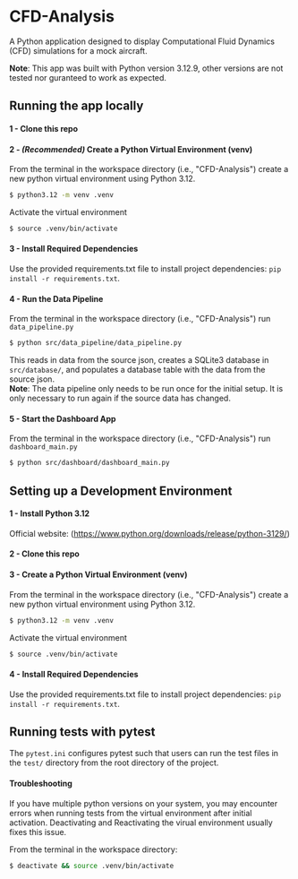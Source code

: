 # CFD-Analysis
A Python application designed to display Computational Fluid Dynamics (CFD) simulations for a mock aircraft.

__Note__: This app was built with Python version 3.12.9, other versions are not tested nor guranteed to work as expected.

## Running the app locally
#### 1 - Clone this repo

#### 2 - *(Recommended)* Create a Python Virtual Environment (venv)
From the terminal in the workspace directory (i.e., "CFD-Analysis") create a new python virtual environment using Python 3.12.
```bash
$ python3.12 -m venv .venv
```
Activate the virtual environment
```bash
$ source .venv/bin/activate
```

#### 3 - Install Required Dependencies
Use the provided requirements.txt file to install project dependencies: `pip install -r requirements.txt`.

#### 4 - Run the Data Pipeline
From the terminal in the workspace directory (i.e., "CFD-Analysis") run `data_pipeline.py`
```bash
$ python src/data_pipeline/data_pipeline.py
```
This reads in data from the source json, creates a SQLite3 database in `src/database/`,
and populates a database table with the data from the source json.  
__Note__: The data pipeline only needs to be run once for the initial setup. It is only
necessary to run again if the source data has changed.

#### 5 - Start the Dashboard App
From the terminal in the workspace directory (i.e., "CFD-Analysis") run `dashboard_main.py`
```bash
$ python src/dashboard/dashboard_main.py
```

## Setting up a Development Environment
#### 1 - Install Python 3.12
Official website: (https://www.python.org/downloads/release/python-3129/)

#### 2 - Clone this repo

#### 3 - Create a Python Virtual Environment (venv)
From the terminal in the workspace directory (i.e., "CFD-Analysis") create a new python virtual environment using Python 3.12.
```bash
$ python3.12 -m venv .venv
```
Activate the virtual environment
```bash
$ source .venv/bin/activate
```

#### 4 - Install Required Dependencies
Use the provided requirements.txt file to install project dependencies: `pip install -r requirements.txt`.

## Running tests with pytest
The `pytest.ini` configures pytest such that users can run the test files in the `test/` directory from
the root directory of the project.

#### Troubleshooting
If you have multiple python versions on your system, you may encounter errors when running tests
from the virtual environment after initial activation. Deactivating and Reactivating the virual
environment usually fixes this issue.

From the terminal in the workspace directory:
```bash
$ deactivate && source .venv/bin/activate
```